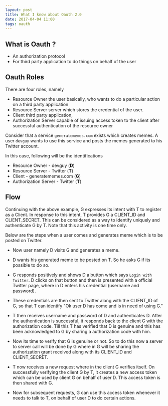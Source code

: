 ```yaml
---
layout: post
title: What I know about Oauth 2.0
date: 2017-04-04 11:00
tags: oauth
---
```


## What is Oauth ?

* An authorization protocol
* For third party application to do things on behalf of the user

## Oauth Roles

There are four roles, namely

* Resource Owner
    the user basically, who wants to do a particular action on a third party application
* Resource Server
    server which stores the credential of the user.
* Client
    third party application,
* Authorization Server
    capable of issuing access token to the client after successful authentication of the resource owner

Consider that a service `generatememes.com` exists which creates memes. A user `devguy` wants to use this service and posts the memes generated to his Twitter account.

In this case, following will be the identifications

* Resource Owner - devguy (**D**)
* Resource Server - Twitter (**T**)
* Client - generatememes.com (**G**)
* Authorization Server - Twitter (**T**)

## Flow

Continuing with the above example, G expresses its intent with T to register as a Client. In response to this intent, T provides G a CLIENT_ID and CLIENT_SECRET. This can be considered as a way to identify uniquely and authenticate G by T. Note that this activity is one time only.

Below are the steps when a user comes and generates meme which is to be posted on Twitter.

* Now user namely D visits G and generates a meme. 

* D wants his generated meme to be posted on T. So he asks G if its possible to do so. 

* G responds positively and shows D a button which says `Login with Twitter`. D clicks on that button and then is presented with a official Twitter page, where in D enters his credential (username and password). 

* These credentials are then sent to Twitter along with the CLIENT_ID of G, so that T can identify "Ok user D has come and is in need of using G." 

* T then receives username and password of D and authenticates D. After the authentication is successful, it responds back to the client G with the authorization code. Till this T has verified that D is genuine and this has been acknowledged to G by sharing a authorization code with him. 

* Now its time to verify that G is genuine or not. So to do this now a server to server call will be done by G where in G will be sharing the authorization grant received along with its CLIENT_ID and CLIENT_SECRET.

* T now receives a new request where in the client G verifies itself. On successfully verifying the client G by T, it creates a new access token which can be used by client G on behalf of user D. This access token is then shared with G. 

* Now for subsequent requests, G can use this access token whenever it needs to talk to T, on behalf of user D to do certain actions.
